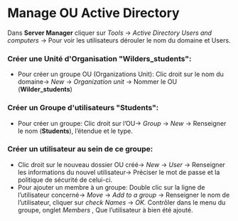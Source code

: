 # Manage OU Active Directory

Dans **Server Manager** cliquer sur _Tools_ → _Active Directory Users and computers_ → Pour voir les utilisateurs dérouler le nom du domaine et Users.

### Créer une Unité d'Organisation "Wilders_students":
- Pour créer un groupe OU (Organizations Unit): Clic droit sur le nom du domaine→ _New_ → _Organization unit_ → Nommer le OU (**Wilder_students**)

### Créer un Groupe d'utilisateurs "Students":
- Pour créer un groupe: Clic droit sur l’OU→ _Group_ → _New_ → Renseigner le nom (**Students**), l’étendue et le type.   

### Créer un utilisateur au sein de ce groupe:
- Clic droit sur le nouveau dossier OU créé→ _New_ → _User_ → Renseigner les informations du nouvel utilisateur→ Préciser le mot de passe et la politique de sécurité de celui-ci.
- Pour ajouter un membre à un groupe: Double clic sur la ligne de l’utilisateur concerné→ _Move_ → _Add to a group_ → Renseigner le nom de l’utilisateur, cliquer sur _check Names_ → _OK._
Contrôler dans le menu du groupe, onglet _Members_ , Que l’utilisateur à bien été ajouté.


